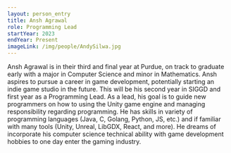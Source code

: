 ```yaml
---
layout: person_entry
title: Ansh Agrawal
role: Programming Lead
startYear: 2023
endYear: Present
imageLink: /img/people/AndySilwa.jpg
---
```


<!--Put description here:-->

Ansh Agrawal is in their third and final year at Purdue, on track to graduate early with a major in Computer Science and minor in Mathematics. Ansh aspires to pursue a career in game development, potentially starting an indie game studio in the future. This will be his second year in SIGGD and first year as a Programming Lead. As a lead, his goal is to guide new programmers on how to using the Unity game engine and managing responsibility regarding programming. He has skills in variety of programming languages (Java, C, Golang, Python, JS, etc.) and if familiar with many tools (Unity, Unreal, LibGDX, React, and more). He dreams of incorporate his computer science technical ability with game development hobbies to one day enter the gaming industry.
